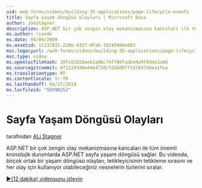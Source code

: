 ```yaml
---
uid: web-forms/videos/building-35-applications/page-lifecycle-events
title: Sayfa yaşam döngüsü olayları | Microsoft Docs
author: JoeStagner
description: ASP.NET bir çok zengin olay mekanizmasına kancaları ile tüm önemli kronolojik durumlarda ASP.NET sayfa yaşam döngüsü sağlar. Bu videoda, sabit listesi olur...
ms.author: riande
ms.date: 04/09/2009
ms.assetid: 11237821-220e-4357-9fa6-38245084e093
msc.legacyurl: /web-forms/videos/building-35-applications/page-lifecycle-events
msc.type: video
ms.openlocfilehash: 28fc01819aeb1a0bc74ff80fadb44a9f69de3a88
ms.sourcegitcommit: 0f1119340e4464720cfd16d0ff15764746ea1fea
ms.translationtype: MT
ms.contentlocale: tr-TR
ms.lasthandoff: 04/17/2019
ms.locfileid: "59390252"
---
```

# <a name="page-lifecycle-events"></a>Sayfa Yaşam Döngüsü Olayları

tarafından [ALi Stagner](https://github.com/JoeStagner)

ASP.NET bir çok zengin olay mekanizmasına kancaları ile tüm önemli kronolojik durumlarda ASP.NET sayfa yaşam döngüsü sağlar. Bu videoda, birçok ortak bir yaşam döngüsü olayları, tetikleyicisinin tetikleme sırasını ve her olay için kullanıyor olabileceğiniz nesnelerin türlerini sıralar.

[&#9654;(12 dakika) videosunu izleyin](https://channel9.msdn.com/Blogs/ASP-NET-Site-Videos/page-lifecycle-events)
